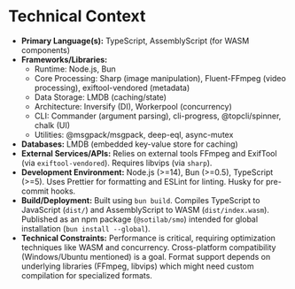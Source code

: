 <!-- Version: 0.2 | Last Updated: 2025-04-05 | Updated By: Cline -->

# Technical Context

*   **Primary Language(s):** TypeScript, AssemblyScript (for WASM components)
*   **Frameworks/Libraries:** 
    *   Runtime: Node.js, Bun
    *   Core Processing: Sharp (image manipulation), Fluent-FFmpeg (video processing), exiftool-vendored (metadata)
    *   Data Storage: LMDB (caching/state)
    *   Architecture: Inversify (DI), Workerpool (concurrency)
    *   CLI: Commander (argument parsing), cli-progress, @topcli/spinner, chalk (UI)
    *   Utilities: @msgpack/msgpack, deep-eql, async-mutex
*   **Databases:** LMDB (embedded key-value store for caching)
*   **External Services/APIs:** Relies on external tools FFmpeg and ExifTool (via `exiftool-vendored`). Requires libvips (via `sharp`).
*   **Development Environment:** Node.js (>=14), Bun (>=0.5), TypeScript (>=5). Uses Prettier for formatting and ESLint for linting. Husky for pre-commit hooks.
*   **Build/Deployment:** Built using `bun build`. Compiles TypeScript to JavaScript (`dist/`) and AssemblyScript to WASM (`dist/index.wasm`). Published as an npm package (`@sotilab/smo`) intended for global installation (`bun install --global`).
*   **Technical Constraints:** Performance is critical, requiring optimization techniques like WASM and concurrency. Cross-platform compatibility (Windows/Ubuntu mentioned) is a goal. Format support depends on underlying libraries (FFmpeg, libvips) which might need custom compilation for specialized formats.